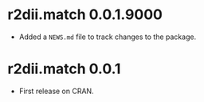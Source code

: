# r2dii.match 0.0.1.9000

* Added a `NEWS.md` file to track changes to the package.

# r2dii.match 0.0.1

* First release on CRAN.
